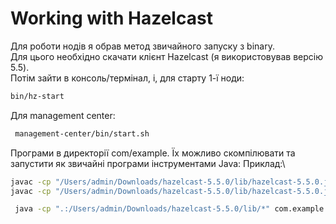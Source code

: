 # Working with Hazelcast

Для роботи нодів я обрав метод звичайного запуску з binary.\
Для цього необхідно скачати клієнт Hazelcast (я використовував версію 5.5).\
Потім зайти в консоль/термінал, і, для старту 1-ї ноди:

```zsh
bin/hz-start
```

Для management center:

```zsh
 management-center/bin/start.sh
```

Програми в директорії com/example. Їх можливо скомпілювати та запустити як звичайні програми інструментами Java:
Приклад:\

```zsh
javac -cp "/Users/admin/Downloads/hazelcast-5.5.0/lib/hazelcast-5.5.0.jar" src/main/java/com/example/QueueProducer.java
javac -cp "/Users/admin/Downloads/hazelcast-5.5.0/lib/hazelcast-5.5.0.jar" src/main/java/com/example/QueueConsumer.java
```

```zsh
 java -cp ".:/Users/admin/Downloads/hazelcast-5.5.0/lib/*" com.example.QueueConsumer
```
